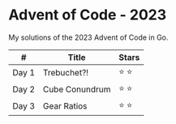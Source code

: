# Advent of Code - 2023

My solutions of the 2023 Advent of Code in Go.

\# | Title                    | Stars         |
------------ |--------------------------|---------------| 
Day 1 | Trebuchet?!              | :star: :star: |
Day 2 | Cube Conundrum           | :star: :star: |
Day 3 | Gear Ratios              | :star: :star: |